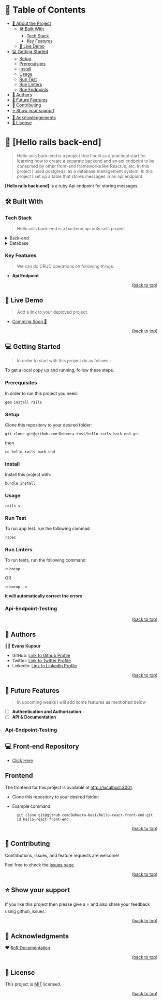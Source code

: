 <!-- TABLE OF CONTENTS -->

# 📗 Table of Contents

- [📖 About the Project](#about-project)
  - [🛠 Built With](#built-with)
    - [Tech Stack](#tech-stack)
    - [Key Features](#key-features)
  - [🚀 Live Demo](#live-demo)
- [💻 Getting Started](#getting-started)
  - [Setup](#setup)
  - [Prerequisites](#prerequisites)
  - [Install](#install)
  - [Usage](#usage)
   - [Run Test](#run-tests)
  - [Run Linters](#run-tests)
  - [Run Endpoints](#Api-Endpoint-Testing)
- [👥 Authors](#authors)
- [🔭 Future Features](#future-features)
- [🤝 Contributing](#contributing)
- [⭐️ Show your support](#support)
- [🙏 Acknowledgements](#acknowledgements)
- [📝 License](#license)

<!-- PROJECT DESCRIPTION -->

# 📖 [Hello rails back-end] <a name="about-project"></a>

> Hello rails back-end is a project that I built as a practical start for learning how to create a separate backend and an api endpoint to be consumed by other front-end frameworks like ReactJs, etc. In this project i used postgreqsl as a database management system. In this project I set up a table that stores messages in an api endpoint.

**[Hello rails back-end]** is a ruby Api endpoint for storing messages.

## 🛠 Built With <a name="built-with"></a>

### Tech Stack <a name="tech-stack"></a>

> Hello rails back-end is a backend api only rails project

<details>
<summary>Back-end</summary>
  <ul>
    <li><a href="https://rubyonrails.org/">Rails</a></li>
  </ul>
</details>
<details>
<summary>Database</summary>
  <ul>
    <li><a href="https://www.postgresql.org/">PostgreSQL</a></li>
  </ul>
</details>

<!-- Features -->

### Key Features <a name="key-features"></a>

> We can do CRUD operations on following things:

- **Api Endpoint**

<p align="right">(<a href="#readme-top">back to top</a>)</p>

<!-- LIVE DEMO -->

## 🚀 Live Demo <a name="live-demo"></a>

> Add a link to your deployed project.

- [Comming Soon 🎈]()

<p align="right">(<a href="#readme-top">back to top</a>)</p>

<!-- GETTING STARTED -->

## 💻 Getting Started <a name="getting-started"></a>

> In order to start with this project do as follows :

To get a local copy up and running, follow these steps.

### Prerequisites

In order to run this project you need:

`gem install rails`


### Setup

Clone this repository to your desired folder:

`git clone git@github.com:Doheera-kosi/hello-rails-back-end.git`

then

`cd hello-rails-back-end`

### Install

Install this project with:

`bundle install`

### Usage

`rails s`

### Run Test
To run app test. run the following commad:

`rspec`

### Run Linters

To run tests, run the following command:

`rubocop`

OR

`rubocop -a` 

**it will automatically correct the errors**


### Api-Endpoint-Testing



<p align="right">(<a href="#readme-top">back to top</a>)</p>

<!-- AUTHORS -->

## 👥 Authors <a name="authors"></a>

👨‍💻 **Evans Kupour**
- GitHub: [Link to Github Profile](https://github.com/Doheera-kosi)
- Twitter: [Link to Twitter Profile](https://twitter.com/@KupourE)
- LinkedIn: [Link to LinkedIn Profile](https://www.linkedin.com/in/evans-kupour-1879421a3/)


<p align="right">(<a href="#readme-top">back to top</a>)</p>

<!-- FUTURE FEATURES -->

## 🔭 Future Features <a name="future-features"></a>

> In upcoming weeks I will add some features as mentioned below

- [ ] **Authentication and Authorization**
- [ ] **API & Documentation**

### Api-Endpoint-Testing

<!-- FRONT-END REPOSITORY -->
## 💻 Front-end Repository <a name="frontend-repo"></a>

- [Click Here](https://github.com/Doheera-kosi/hello-react-front-end)

## Frontend

The frontend for this project is available at [http://localhost:3001](http://localhost:3001).


- Clone this repository to your desired folder:

- Example command:

  ```
    git clone git@github.com:Doheera-kosi/hello-react-front-end.git
    cd hello-react-front-end

<p align="right">(<a href="#readme-top">back to top</a>)</p>

<!-- CONTRIBUTING -->

## 🤝 Contributing <a name="contributing"></a>

Contributions, issues, and feature requests are welcome!

Feel free to check the [issues page](../../issues/).

<p align="right">(<a href="#readme-top">back to top</a>)</p>

<!-- SUPPORT -->

## ⭐️ Show your support <a name="support"></a>

If you like this project then please give a ⭐️ and also share your feedback using github_issues.

<p align="right">(<a href="#readme-top">back to top</a>)</p>

<!-- ACKNOWLEDGEMENTS -->

## 🙏 Acknowledgments <a name="acknowledgements"></a>

❤️ [RoR Documentation](https://guides.rubyonrails.org)

<p align="right">(<a href="#readme-top">back to top</a>)</p>

<!-- LICENSE -->

## 📝 License <a name="license"></a>

This project is [MIT](./LICENSE) licensed.

<p align="right">(<a href="#readme-top">back to top</a>)</p>
